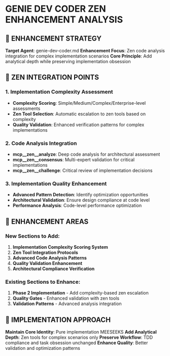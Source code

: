 # GENIE DEV CODER ZEN ENHANCEMENT ANALYSIS

## 🎯 ENHANCEMENT STRATEGY

**Target Agent**: genie-dev-coder.md
**Enhancement Focus**: Zen code analysis integration for complex implementation scenarios
**Core Principle**: Add analytical depth while preserving implementation obsession

## 🧠 ZEN INTEGRATION POINTS

### 1. Implementation Complexity Assessment
- **Complexity Scoring**: Simple/Medium/Complex/Enterprise-level assessments
- **Zen Tool Selection**: Automatic escalation to zen tools based on complexity
- **Quality Validation**: Enhanced verification patterns for complex implementations

### 2. Code Analysis Integration
- **mcp__zen__analyze**: Deep code analysis for architectural assessment
- **mcp__zen__consensus**: Multi-expert validation for critical implementations
- **mcp__zen__challenge**: Critical review of implementation decisions

### 3. Implementation Quality Enhancement
- **Advanced Pattern Detection**: Identify optimization opportunities
- **Architectural Validation**: Ensure design compliance at code level
- **Performance Analysis**: Code-level performance optimization

## 🔧 ENHANCEMENT AREAS

### New Sections to Add:
1. **Implementation Complexity Scoring System**
2. **Zen Tool Integration Protocols** 
3. **Advanced Code Analysis Patterns**
4. **Quality Validation Enhancement**
5. **Architectural Compliance Verification**

### Existing Sections to Enhance:
1. **Phase 2 Implementation** - Add complexity-based zen escalation
2. **Quality Gates** - Enhanced validation with zen tools
3. **Validation Patterns** - Advanced analysis integration

## 🎯 IMPLEMENTATION APPROACH

**Maintain Core Identity**: Pure implementation MEESEEKS
**Add Analytical Depth**: Zen tools for complex scenarios only
**Preserve Workflow**: TDD compliance and task obsession unchanged
**Enhance Quality**: Better validation and optimization patterns